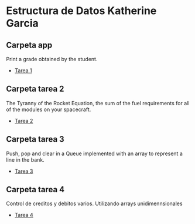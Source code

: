 # Estructura de Datos Katherine Garcia

## Carpeta app 
Print a grade obtained by the student.
- <a href="https://github.com/katherineggs/estructura-datos/tree/master/app">Tarea 1</a>

## Carpeta tarea 2
The Tyranny of the Rocket Equation, the sum of the fuel requirements for all of the modules on your spacecraft.
- <a href="https://github.com/katherineggs/estructura-datos/tree/master/tarea2">Tarea 2</a>

## Carpeta tarea 3 
Push, pop and clear in a Queue implemented with an array to represent a line in the bank.
- <a href="https://github.com/katherineggs/estructura-datos/tree/master/tarea3">Tarea 3</a>

## Carpeta tarea 4 
Control de creditos y debitos varios. Utilizando arrays unidimennsionales
- <a href="https://github.com/katherineggs/estructura-datos/tree/master/tarea3">Tarea 4</a>